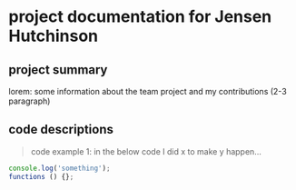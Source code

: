 # project documentation for Jensen Hutchinson

## project summary 
lorem: some information about the team project and my contributions (2-3 paragraph)
## code descriptions
> code example 1: in the below code I did x to make y happen...
```js
console.log('something');
functions () {};
```